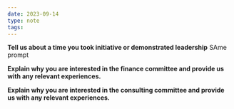 ```yaml
---
date: 2023-09-14
type: note
tags: 
---
```


**Tell us about a time you took initiative or demonstrated leadership**
SAme prompt

**Explain why you are interested in the finance committee and provide us with any relevant experiences.**

**Explain why you are interested in the consulting committee and provide us with any relevant experiences.**